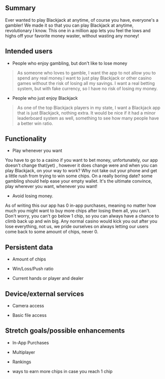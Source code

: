 ## Summary

Ever wanted to play Blackjack at anytime, of course you have, everyone's a gambler! We made it so 
that you can play Blackjack at anytime, revolutionary I know. This one in a million app lets you 
feel the lows and highs off your favorite money waster, without wasting any money!

## Intended users

* People who enjoy gambling, but don't like to lose money
> As someone who loves to gamble, I want the app to not allow you to spend any real money.I want to
> just play Blackjack or other casino games without the risk of losing all my savings. I want a real
> betting system, but with fake currency, so I have no risk of losing my money.

* People who just enjoy Blackjack
> As one of the top Blackjack players in my state, I want a Blackjack app that is just Blackjack,
> nothing extra. It would be nice if it had a minor leaderboard system as well, something to see 
> how many people have a better win ratio.

## Functionality

* Play whenever you want

You have to go to a casino if you want to bet money, unfortunately, our app doesn't change that(yet)
, however it does change were and when you can play Blackjack, on your way to work? Why not take out
your phone and get a little rush from trying to win some chips. On a really boring date? some 
gambling should help ease your empty wallet. It's the ultimate convince, play wherever you want, 
whenever you want!

* Avoid losing money.

As of writing this our app has 0 in-app purchases, meaning no matter how much you might want to buy
more chips after losing them all, you can't. Don't worry, you can't go below 1 chip, so you can
always have a chance to climb back up and win big. Any normal casino would kick you out after you 
lose everything, not us, we pride ourselves on always letting our users come back to some amount of
chips, never 0.

## Persistent data

* Amount of chips

* Win/Loss/Push ratio

* Current hands or player and dealer

## Device/external services

* Camera access

* Basic file access


## Stretch goals/possible enhancements 

* In-App Purchases

* Multiplayer

* Rankings

* ways to earn more chips in case you reach 1 chip